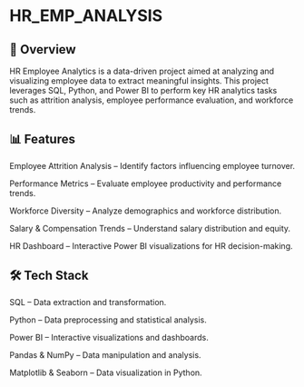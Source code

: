 # HR_EMP_ANALYSIS

## 📌 Overview

HR Employee Analytics is a data-driven project aimed at analyzing and visualizing employee data to extract meaningful insights. This project leverages SQL, Python, and Power BI to perform key HR analytics tasks such as attrition analysis, employee performance evaluation, and workforce trends.

## 📊 Features

Employee Attrition Analysis – Identify factors influencing employee turnover.

Performance Metrics – Evaluate employee productivity and performance trends.

Workforce Diversity – Analyze demographics and workforce distribution.

Salary & Compensation Trends – Understand salary distribution and equity.

HR Dashboard – Interactive Power BI visualizations for HR decision-making.

## 🛠️ Tech Stack

SQL – Data extraction and transformation.

Python – Data preprocessing and statistical analysis.

Power BI – Interactive visualizations and dashboards.

Pandas & NumPy – Data manipulation and analysis.

Matplotlib & Seaborn – Data visualization in Python.
